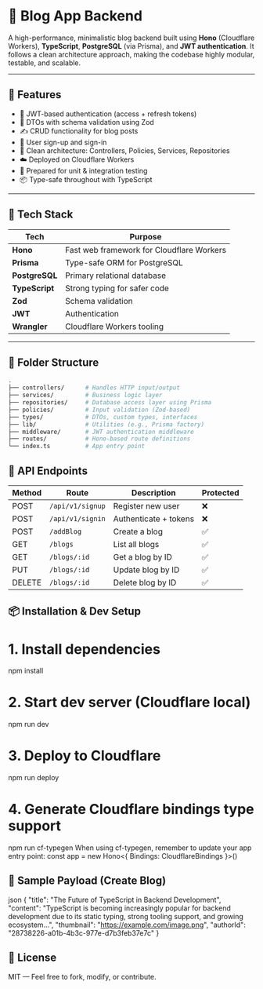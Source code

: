 # 📝 Blog App Backend

A high-performance, minimalistic blog backend built using **Hono** (Cloudflare Workers), **TypeScript**, **PostgreSQL** (via Prisma), and **JWT authentication**. It follows a clean architecture approach, making the codebase highly modular, testable, and scalable.

---

## 🚀 Features

- 🔐 JWT-based authentication (access + refresh tokens)
- 🧾 DTOs with schema validation using Zod
- ✍️ CRUD functionality for blog posts
- 👤 User sign-up and sign-in
- 🧠 Clean architecture: Controllers, Policies, Services, Repositories
- ☁️ Deployed on Cloudflare Workers
- 🧪 Prepared for unit & integration testing
- 📦 Type-safe throughout with TypeScript

---

## 🧰 Tech Stack

| Tech              | Purpose                              |
|------------------ |--------------------------------------|
| **Hono**          | Fast web framework for Cloudflare Workers |
| **Prisma**        | Type-safe ORM for PostgreSQL          |
| **PostgreSQL**    | Primary relational database           |
| **TypeScript**    | Strong typing for safer code          |
| **Zod**           | Schema validation                     |
| **JWT**           | Authentication                        |
| **Wrangler**      | Cloudflare Workers tooling            |

---

## 📁 Folder Structure

```bash
.
├── controllers/      # Handles HTTP input/output
├── services/         # Business logic layer
├── repositories/     # Database access layer using Prisma
├── policies/         # Input validation (Zod-based)
├── types/            # DTOs, custom types, interfaces
├── lib/              # Utilities (e.g., Prisma factory)
├── middleware/       # JWT authentication middleware
├── routes/           # Hono-based route definitions
└── index.ts          # App entry point

```
## 🧪 API Endpoints
| Method | Route            | Description           | Protected  |
| ------ | ---------------- | --------------------- | ---------- |
| POST   | `/api/v1/signup` | Register new user     | ❌         |
| POST   | `/api/v1/signin` | Authenticate + tokens | ❌         |
| POST   | `/addBlog`       | Create a blog         | ✅         |
| GET    | `/blogs`         | List all blogs        | ✅         |
| GET    | `/blogs/:id`     | Get a blog by ID      | ✅         |
| PUT    | `/blogs/:id`     | Update blog by ID     | ✅         |
| DELETE | `/blogs/:id`     | Delete blog by ID     | ✅         |


## 📦 Installation & Dev Setup

# 1. Install dependencies
npm install

# 2. Start dev server (Cloudflare local)
npm run dev

# 3. Deploy to Cloudflare
npm run deploy

# 4. Generate Cloudflare bindings type support
npm run cf-typegen
When using cf-typegen, remember to update your app entry point:
const app = new Hono<{ Bindings: CloudflareBindings }>()

## 🧾 Sample Payload (Create Blog)
json
{
  "title": "The Future of TypeScript in Backend Development",
  "content": "TypeScript is becoming increasingly popular for backend development due to its static typing, strong tooling support, and growing ecosystem...",
  "thumbnail": "https://example.com/image.png",
  "authorId": "28738226-a01b-4b3c-977e-d7b3feb37e7c"
}

## 📄 License
MIT — Feel free to fork, modify, or contribute.